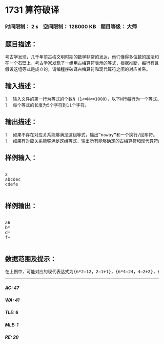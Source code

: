 # 1731 算符破译   
### 时间限制： 2 s&nbsp;&nbsp;&nbsp;&nbsp;空间限制： 128000 KB&nbsp;&nbsp;&nbsp;&nbsp;题目等级： 大师  
## 题目描述：  

<pre>
考古学发现，几千年前古梅文明时期的数学非常的发达，他们懂得多位数的加法和乘法，其表达式和运算规则等都与现在通常所用的方式完全相同（如整数是十进制，左边是高位，最高位不能为零；表达式为中缀运算，先乘后加等），唯一的区别是其符号的写法与现在不同。有充分的证据表明，古梅文明的数学文字一共有13个符号，与 0,1,2,3,4,5,6,7,8,9,+,*,= 这13个数字和符号（称为现代算符）一一对应。为了便于标记，我们用13个小写英文字母a,b,…m代替这些符号（称为古梅算符）。但是，还没有人知道这些古梅算符和现代算符之间的具体对应关系。
在一个石壁上，考古学家发现了一组用古梅算符表示的等式，根据推断，每行有且仅有一个等号，等号左右两边为运算表达式（只含有数字和符号），并且等号两边的计算结果相等。
假设这组等式是成立的，请编程序破译古梅算符和现代算符之间的对应关系。
</pre>
  
  
## 输入描述：  

<pre>
l  输入文件的第一行为等式的个数N（1<=N<=1000），以下N行每行为一个等式。
l  每个等式的长度为5个字符到11个字符。
</pre>
  
  
## 输出描述：  

<pre>
l  如果不存在对应关系能够满足这组等式，输出“noway”和一个换行/回车符。
l  如果有对应关系能够满足这组等式，输出所有能够确定的古梅算符和现代算符的对应关系。每一行有两个字符，其中第一个字符是古梅算符，第二个字符是对应的现代算符。输出按照字典顺序排序。
</pre>
  
  
## 样例输入：  

<pre>

2
abcdec
cdefe

</pre>
  
  
## 样例输出：  

<pre>

a6
b*
d=
f+

</pre>
  
  
## 数据范围及提示：  

<pre>
在上例中，可能对应的现代表达式为{6*2=12，2=1+1}，{6*4=24，4=2+2}，{6*8=48，8=4+4}。可见，能够确定的对应关系只有a对应6，b对应*，d对应=，f对应+，应该输出；而{c,e}虽然能够找到对应的现代算符使得等式成立，但没有唯一的对应关系，不能输出。其他古梅算符{g,h…m}完全不能确定，也不能输出。
</pre>
  
  
***  

##### AC: 47  
##### WA: 41  
##### TLE: 6  
##### MLE: 1  
##### RE: 20  
